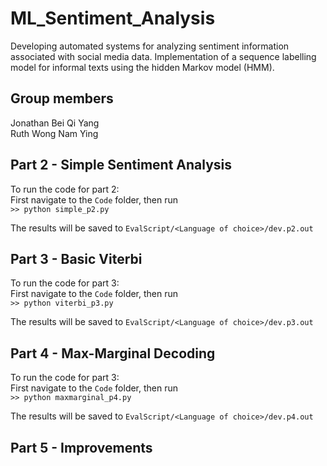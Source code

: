 # ML_Sentiment_Analysis
Developing automated systems for analyzing sentiment information associated with social media data. Implementation of a sequence labelling model for informal texts using the hidden Markov model (HMM).  

## Group members  
Jonathan Bei Qi Yang  
Ruth Wong Nam Ying

## Part 2 - Simple Sentiment Analysis
To run the code for part 2:  
First navigate to the `Code` folder, then run   
`>> python simple_p2.py`

The results will be saved to `EvalScript/<Language of choice>/dev.p2.out`

## Part 3 - Basic Viterbi  
To run the code for part 3:  
First navigate to the `Code` folder, then run   
`>> python viterbi_p3.py`

The results will be saved to `EvalScript/<Language of choice>/dev.p3.out`

## Part 4 - Max-Marginal Decoding
To run the code for part 3:  
First navigate to the `Code` folder, then run   
`>> python maxmarginal_p4.py`

The results will be saved to `EvalScript/<Language of choice>/dev.p4.out`

## Part 5 - Improvements
